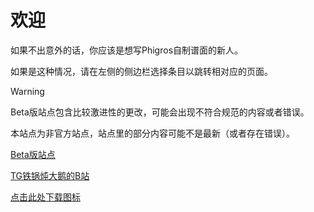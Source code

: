 # 欢迎

如果不出意外的话，你应该是想写Phigros自制谱面的新人。

如果是这种情况，请在左侧的侧边栏选择条目以跳转相对应的页面。

> [!WARNING]
>
> Beta版站点包含比较激进性的更改，可能会出现不符合规范的内容或者错误。
>
> 本站点为非官方站点，站点里的部分内容可能不是最新（或者存在错误）。

[Beta版站点](https://docs.teambye.us.kg/)

[TG铁锅炖大鹅的B站](https://space.bilibili.com/508557497)

[点击此处下载图标](https://tie-guo.github.io/TPhi-Editor-Docs/logo.svg)